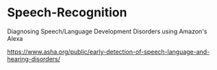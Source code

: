 # Speech-Recognition

Diagnosing Speech/Language Development Disorders using Amazon's Alexa

https://www.asha.org/public/early-detection-of-speech-language-and-hearing-disorders/
